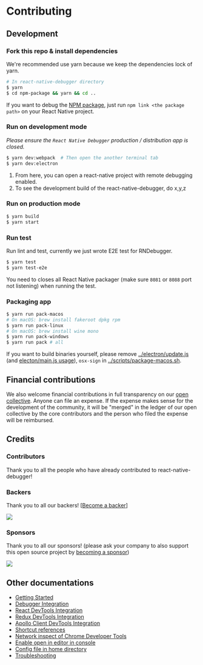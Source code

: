 # Contributing

## Development

### Fork this repo & install dependencies

We're recommended use yarn because we keep the dependencies lock of yarn.

```bash
# In react-native-debugger directory
$ yarn
$ cd npm-package && yarn && cd ..
```

If you want to debug the [NPM package](../npm-package), just run `npm link <the package path>` on your React Native project.

### Run on development mode
_Please ensure the `React Native Debugger` production / distribution app is closed._

```bash
$ yarn dev:webpack  # Then open the another terminal tab
$ yarn dev:electron
```
1. From here, you can open a react-native project with remote debugging enabled. 
1. To see the development build of the react-native-debugger, do x,y,z

### Run on production mode

```bash
$ yarn build
$ yarn start
```

### Run test

Run lint and test, currently we just wrote E2E test for RNDebugger.

```bash
$ yarn test
$ yarn test-e2e
```

You need to closes all React Native packager (make sure `8081` or `8088` port not listening) when running the test.

### Packaging app

```bash
$ yarn run pack-macos
# On macOS: brew install fakeroot dpkg rpm
$ yarn run pack-linux
# On macOS: brew install wine mono
$ yarn run pack-windows
$ yarn run pack # all
```

If you want to build binaries yourself, please remove [../electron/update.js](electron/update.js) (and [electon/main.js usage](electon/main.js)), `osx-sign` in [../scripts/package-macos.sh](scripts/package-macos.sh).

## Financial contributions

We also welcome financial contributions in full transparency on our [open collective](https://opencollective.com/react-native-debugger).
Anyone can file an expense. If the expense makes sense for the development of the community, it will be "merged" in the ledger of our open collective by the core contributors and the person who filed the expense will be reimbursed.

## Credits

### Contributors

Thank you to all the people who have already contributed to react-native-debugger!

### Backers

Thank you to all our backers! [[Become a backer](https://opencollective.com/react-native-debugger#backer)]

<a href="https://opencollective.com/react-native-debugger#backers" target="_blank"><img src="https://opencollective.com/react-native-debugger/backers.svg?width=890"></a>

### Sponsors

Thank you to all our sponsors! (please ask your company to also support this open source project by [becoming a sponsor](https://opencollective.com/react-native-debugger#sponsor))

<a href="https://opencollective.com/react-native-debugger#backers" target="_blank"><img src="https://opencollective.com/react-native-debugger/sponsors.svg?width=890"></a>

## Other documentations

- [Getting Started](getting-started.md)
- [Debugger Integration](debugger-integration.md)
- [React DevTools Integration](react-devtools-integration.md)
- [Redux DevTools Integration](redux-devtools-integration.md)
- [Apollo Client DevTools Integration](apollo-client-devtools-integration.md)
- [Shortcut references](shortcut-references.md)
- [Network inspect of Chrome Developer Tools](network-inspect-of-chrome-devtools.md)
- [Enable open in editor in console](enable-open-in-editor-in-console.md)
- [Config file in home directory](config-file-in-home-directory.md)
- [Troubleshooting](troubleshooting.md)
